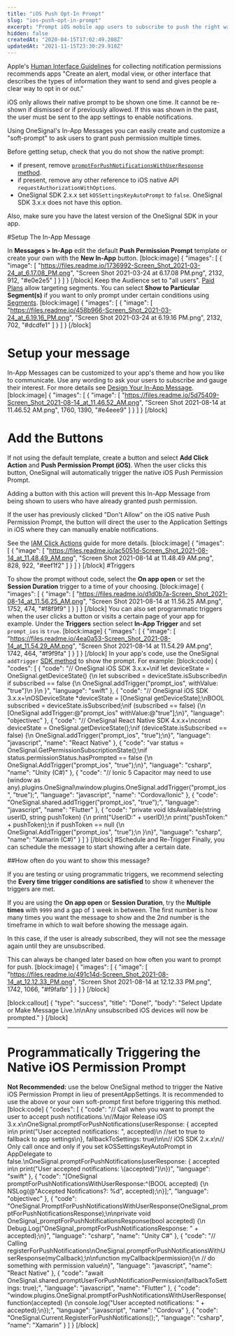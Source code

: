 ```yaml
---
title: "iOS Push Opt-In Prompt"
slug: "ios-push-opt-in-prompt"
excerpt: "Prompt iOS mobile app users to subscribe to push the right way."
hidden: false
createdAt: "2020-04-15T17:02:49.208Z"
updatedAt: "2021-11-15T23:30:29.918Z"
---
```

Apple's [Human Interface Guidelines](https://developer.apple.com/design/human-interface-guidelines/ios/system-capabilities/notifications/) for collecting notification permissions recommends apps "Create an alert, modal view, or other interface that describes the types of information they want to send and gives people a clear way to opt in or out."

iOS only allows their native prompt to be shown one time. It cannot be re-shown if dismissed or if previously allowed. If this was shown in the past, the user must be sent to the app settings to enable notifications.

Using OneSignal's In-App Messages you can easily create and customize a "soft-prompt" to ask users to grant push permission multiple times.

Before getting setup, check that you do not show the native prompt:
- if present, remove [`promptForPushNotificationsWithUserResponse` method](#programmatically-triggering-the-native-ios-permission-prompt).
- if present, remove any other reference to iOS native API `requestAuthorizationWithOptions`.
- OneSignal SDK 2.x.x set `kOSSettingsKeyAutoPrompt` to `false`. OneSignal SDK 3.x.x does not have this option.

Also, make sure you have the latest version of the OneSignal SDK in your app.

#Setup The In-App Message

In **Messages > In-App** edit the default **Push Permission Prompt** template or create your own with the **New In-App** button.
[block:image]
{
  "images": [
    {
      "image": [
        "https://files.readme.io/1736992-Screen_Shot_2021-03-24_at_6.17.08_PM.png",
        "Screen Shot 2021-03-24 at 6.17.08 PM.png",
        2132,
        912,
        "#e0e2e5"
      ]
    }
  ]
}
[/block]
Keep the Audience set to "all users". [Paid Plans](https://onesignal.com/pricing) allow targeting segments. You can select **Show to Particular Segment(s)** if you want to only prompt under certain conditions using [Segments](doc:segmentation).
[block:image]
{
  "images": [
    {
      "image": [
        "https://files.readme.io/458b966-Screen_Shot_2021-03-24_at_6.19.16_PM.png",
        "Screen Shot 2021-03-24 at 6.19.16 PM.png",
        2132,
        702,
        "#dcdfe1"
      ]
    }
  ]
}
[/block]

# Setup your message

In-App Messages can be customized to your app's theme and how you like to communicate. Use any wording to ask your users to subscribe and gauge their interest. For more details see [Design Your In-App Message](doc:design-your-in-app-message).
[block:image]
{
  "images": [
    {
      "image": [
        "https://files.readme.io/5d75409-Screen_Shot_2021-08-14_at_11.46.52_AM.png",
        "Screen Shot 2021-08-14 at 11.46.52 AM.png",
        1760,
        1390,
        "#e4eee9"
      ]
    }
  ]
}
[/block]
# Add the Buttons

If not using the default template, create a button and select **Add Click Action** and **Push Permission Prompt (iOS)**. When the user clicks this button, OneSignal will automatically trigger the native iOS Push Permission Prompt.

Adding a button with this action will prevent this In-App Message from being shown to users who have already granted push permission.

If the user has previously clicked "Don't Allow" on the iOS native Push Permission Prompt, the button will direct the user to the Application Settings in iOS where they can manually enable notifications.

See the <a href="doc:iam-click-actions" target="_blank">IAM Click Actions</a> guide for more details.
[block:image]
{
  "images": [
    {
      "image": [
        "https://files.readme.io/ac5051d-Screen_Shot_2021-08-14_at_11.48.49_AM.png",
        "Screen Shot 2021-08-14 at 11.48.49 AM.png",
        828,
        922,
        "#eef1f2"
      ]
    }
  ]
}
[/block]
#Triggers

To show the prompt without code, select the **On app open** or set the **Session Duration** trigger to a time of your choosing.
[block:image]
{
  "images": [
    {
      "image": [
        "https://files.readme.io/d1d0b7a-Screen_Shot_2021-08-14_at_11.56.25_AM.png",
        "Screen Shot 2021-08-14 at 11.56.25 AM.png",
        1752,
        474,
        "#f8f9f9"
      ]
    }
  ]
}
[/block]
You can also set programmatic triggers when the user clicks a button or visits a certain page of your app for example. Under the **Triggers** section select **In-App Trigger** and set `prompt_ios` is `true`.
[block:image]
{
  "images": [
    {
      "image": [
        "https://files.readme.io/4ea0a53-Screen_Shot_2021-08-14_at_11.54.29_AM.png",
        "Screen Shot 2021-08-14 at 11.54.29 AM.png",
        1742,
        464,
        "#f9f9fa"
      ]
    }
  ]
}
[/block]
In your app's code, use the OneSignal `addTrigger` [SDK method](doc:iam-sdk-methods) to show the prompt. For example:
[block:code]
{
  "codes": [
    {
      "code": "// OneSignal iOS SDK 3.x.x+\nif let deviceState = OneSignal.getDeviceState() {\n  let subscribed = deviceState.isSubscribed\n  if subscribed == false {\n    OneSignal.addTrigger(\"prompt_ios\", withValue: \"true\")\n  }\n }",
      "language": "swift"
    },
    {
      "code": "// OneSignal iOS SDK 3.x.x+\nOSDeviceState *deviceState = [OneSignal getDeviceState];\nBOOL subscribed = deviceState.isSubscribed;\nif (subscribed == false) {\n    [OneSignal addTrigger:@\"prompt_ios\" withValue:@\"true\"];\n}",
      "language": "objectivec"
    },
    {
      "code": "// OneSignal React Native SDK 4.x.x+\nconst deviceState = OneSignal.getDeviceState();\nif (deviceState.isSubscribed == false) {\n  OneSignal.addTrigger(\"prompt_ios\", \"true\");\n}",
      "language": "javascript",
      "name": "React Native"
    },
    {
      "code": "var status = OneSignal.GetPermissionSubscriptionState();\nif status.permissionStatus.hasPrompted == false {\n  OneSignal.AddTrigger(\"prompt_ios\", \"true\");\n}",
      "language": "csharp",
      "name": "Unity (C#)"
    },
    {
      "code": "// Ionic 5 Capacitor may need to use (window as any).plugins.OneSignal\nwindow.plugins.OneSignal.addTrigger(\"prompt_ios\", \"true\");",
      "language": "javascript",
      "name": "Cordova/Ionic"
    },
    {
      "code": "OneSignal.shared.addTrigger(\"prompt_ios\", \"true\");",
      "language": "javascript",
      "name": "Flutter"
    },
    {
      "code": "private void IdsAvailable(string userID, string pushToken) {\n  print(\"UserID:\"  + userID);\n  print(\"pushToken:\" + pushToken);\n  if pushToken == null {\n    OneSignal.AddTrigger(\"prompt_ios\", \"true\");\n  }\n}",
      "language": "csharp",
      "name": "Xamarin (C#)"
    }
  ]
}
[/block]
#Schedule and Re-Trigger
Finally, you can schedule the message to start showing after a certain date.

##How often do you want to show this message?

If you are testing or using programmatic triggers, we recommend selecting the **Every time trigger conditions are satisfied** to show it whenever the triggers are met.

If you are using the **On app open** or **Session Duration**, try the **Multiple times** with `9999` and a gap of `1` week in between. The first number is how many times you want the message to show and the 2nd number is the timeframe in which to wait before showing the message again. 

In this case, if the user is already subscribed, they will not see the message again until they are unsubscribed.

This can always be changed later based on how often you want to prompt for push.
[block:image]
{
  "images": [
    {
      "image": [
        "https://files.readme.io/491c14d-Screen_Shot_2021-08-14_at_12.12.33_PM.png",
        "Screen Shot 2021-08-14 at 12.12.33 PM.png",
        1742,
        1066,
        "#f9fafb"
      ]
    }
  ]
}
[/block]

[block:callout]
{
  "type": "success",
  "title": "Done!",
  "body": "Select Update or Make Message Live.\n\nAny unsubscribed iOS devices will now be prompted."
}
[/block]

----

# Programmatically Triggering the Native iOS Permission Prompt

**Not Recommended:** use the below OneSignal method to trigger the Native iOS Permission Prompt in lieu of presentAppSettings. It is recommended to use the above or your own soft-prompt first before triggering this method.
[block:code]
{
  "codes": [
    {
      "code": "// Call when you want to prompt the user to accept push notifications.\n//Major Release iOS 3.x.x\nOneSignal.promptForPushNotifications(userResponse: { accepted in\n   print(\"User accepted notifications: \", accepted)\n   //set to true to fallback to app settings\n}, fallbackToSettings: true)\n\n// iOS SDK 2.x.x\n// Only call once and only if you set kOSSettingsKeyAutoPrompt in AppDelegate to false.\nOneSignal.promptForPushNotifications(userResponse: { accepted in\n   print(\"User accepted notifications: \\(accepted)\")\n})",
      "language": "swift"
    },
    {
      "code": "[OneSignal promptForPushNotificationsWithUserResponse:^(BOOL accepted) {\n  NSLog(@\"Accepted Notifications?: %d\", accepted);\n}];",
      "language": "objectivec"
    },
    {
      "code": "OneSignal.PromptForPushNotificationsWithUserResponse(OneSignal_promptForPushNotificationsResponse);\n\nprivate void OneSignal_promptForPushNotificationsResponse(bool accepted) {\n  Debug.Log(\"OneSignal_promptForPushNotificationsResponse: \" + accepted);\n}",
      "language": "csharp",
      "name": "Unity C#"
    },
    {
      "code": "// Calling registerForPushNotifications\nOneSignal.promptForPushNotificationsWithUserResponse(myCallback);\n\nfunction myCallback(permission){\n    // do something with permission value\n}",
      "language": "javascript",
      "name": "React Native"
    },
    {
      "code": "await OneSignal.shared.promptUserForPushNotificationPermission(fallbackToSettings: true);",
      "language": "javascript",
      "name": "Flutter"
    },
    {
      "code": "window.plugins.OneSignal.promptForPushNotificationsWithUserResponse(function(accepted) {\n  console.log(\"User accepted notifications: \" + accepted);\n});",
      "language": "javascript",
      "name": "Cordova"
    },
    {
      "code": "OneSignal.Current.RegisterForPushNotifications();",
      "language": "csharp",
      "name": "Xamarin"
    }
  ]
}
[/block]